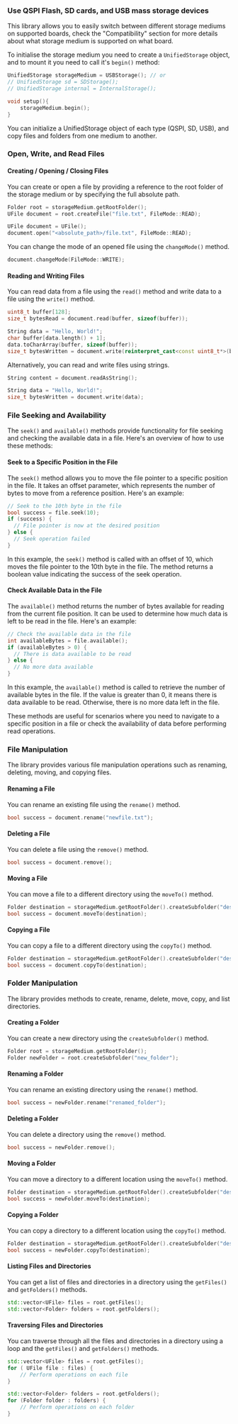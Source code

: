 

### Use QSPI Flash, SD cards, and USB mass storage devices
This library allows you to easily switch between different storage mediums on supported boards, check the "Compatibility" section for more details about what storage medium is supported on what board. 

To initialise the storage medium you need to create a `UnifiedStorage` object, and to mount it you need to call it's `begin()` method:

```c
UnifiedStorage storageMedium = USBStorage(); // or
// UnifiedStorage sd = SDStorage();
// UnifiedStorage internal = InternalStorage();

void setup(){
	storageMedium.begin();
}
```
You can initialize a UnifiedStorage object of each type (QSPI, SD, USB), and copy files and folders from one medium to another.
 
### Open, Write, and Read Files
 
#### Creating / Opening / Closing Files

You can create or open a file by providing a reference to the root folder of the storage medium or by specifying the full absolute path.

```cpp
Folder root = storageMedium.getRootFolder();
UFile document = root.createFile("file.txt", FileMode::READ);
```

```cpp
UFile document = UFile();
document.open("<absolute_path>/file.txt", FileMode::READ);
```

You can change the mode of an opened file using the `changeMode()` method.

```cpp
document.changeMode(FileMode::WRITE);
```

#### Reading and Writing Files

You can read data from a file using the `read()` method and write data to a file using the `write()` method.

```cpp
uint8_t buffer[128];
size_t bytesRead = document.read(buffer, sizeof(buffer));
```

```cpp
String data = "Hello, World!";
char buffer[data.length() + 1];
data.toCharArray(buffer, sizeof(buffer));
size_t bytesWritten = document.write(reinterpret_cast<const uint8_t*>(buffer), data.length());
```

Alternatively, you can read and write files using strings.

```cpp
String content = document.readAsString();
```

```cpp
String data = "Hello, World!";
size_t bytesWritten = document.write(data);
```

### File Seeking and Availability

The `seek()` and `available()` methods provide functionality for file seeking and checking the available data in a file. Here's an overview of how to use these methods:

#### Seek to a Specific Position in the File

The `seek()` method allows you to move the file pointer to a specific position in the file. It takes an offset parameter, which represents the number of bytes to move from a reference position. Here's an example:

```cpp
// Seek to the 10th byte in the file
bool success = file.seek(10);
if (success) {
  // File pointer is now at the desired position
} else {
  // Seek operation failed
}
```

In this example, the `seek()` method is called with an offset of 10, which moves the file pointer to the 10th byte in the file. The method returns a boolean value indicating the success of the seek operation.

#### Check Available Data in the File

The `available()` method returns the number of bytes available for reading from the current file position. It can be used to determine how much data is left to be read in the file. Here's an example:

```cpp
// Check the available data in the file
int availableBytes = file.available();
if (availableBytes > 0) {
  // There is data available to be read
} else {
  // No more data available
}
```

In this example, the `available()` method is called to retrieve the number of available bytes in the file. If the value is greater than 0, it means there is data available to be read. Otherwise, there is no more data left in the file.

These methods are useful for scenarios where you need to navigate to a specific position in a file or check the availability of data before performing read operations.

### File Manipulation
The library provides various file manipulation operations such as renaming, deleting, moving, and copying files.

#### Renaming a File

You can rename an existing file using the `rename()` method.

```cpp
bool success = document.rename("newfile.txt");
```

#### Deleting a File

You can delete a file using the `remove()` method.

```cpp
bool success = document.remove();
```

#### Moving a File

You can move a file to a different directory using the `moveTo()` method.

```cpp
Folder destination = storageMedium.getRootFolder().createSubfolder("destination");
bool success = document.moveTo(destination);
```

#### Copying a File

You can copy a file to a different directory using the `copyTo()` method.

```cpp
Folder destination = storageMedium.getRootFolder().createSubfolder("destination");
bool success = document.copyTo(destination);
```

### Folder Manipulation
The library provides methods to create, rename, delete, move, copy, and list directories.

#### Creating a Folder

You can create a new directory using the `createSubfolder()` method.

```cpp
Folder root = storageMedium.getRootFolder();
Folder newFolder = root.createSubfolder("new_folder");
```

#### Renaming a Folder

You can rename an existing directory using the `rename()` method.

```cpp
bool success = newFolder.rename("renamed_folder");
```

#### Deleting a Folder

You can delete a directory using the `remove()` method.

```cpp
bool success = newFolder.remove();
```

#### Moving a Folder

You can move a directory to a different location using the `moveTo()` method.

```cpp
Folder destination = storageMedium.getRootFolder().createSubfolder("destination");
bool success = newFolder.moveTo(destination);
```

#### Copying a Folder

You can copy a directory to a different location using the `copyTo()` method.

```cpp
Folder destination = storageMedium.getRootFolder().createSubfolder("destination");
bool success = newFolder.copyTo(destination);
```

#### Listing Files and Directories

You can get a list of files and directories in a directory using the `getFiles()` and `getFolders()` methods.

```cpp
std::vector<UFile> files = root.getFiles();
std::vector<Folder> folders = root.getFolders();
```

#### Traversing Files and Directories

You can traverse through all the files and directories in a directory using a loop and the `getFiles()` and `getFolders()` methods.

```cpp
std::vector<UFile> files = root.getFiles();
for ( UFile file : files) {
    // Perform operations on each file
}

std::vector<Folder> folders = root.getFolders();
for (Folder folder : folders) {
    // Perform operations on each folder
}
```